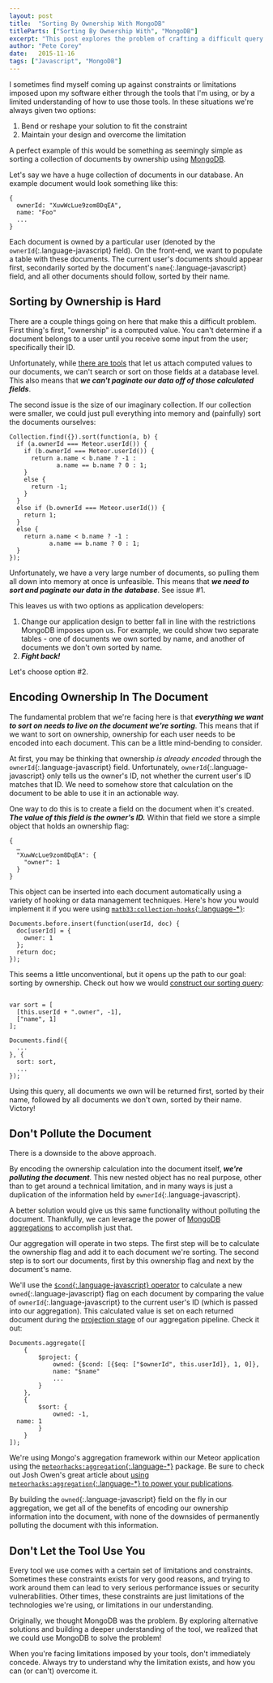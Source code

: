 ```yaml
---
layout: post
title:  "Sorting By Ownership With MongoDB"
titleParts: ["Sorting By Ownership With", "MongoDB"]
excerpt: "This post explores the problem of crafting a difficult query in MongoDB. Use your tools; don't let your tools use you."
author: "Pete Corey"
date:   2015-11-16
tags: ["Javascript", "MongoDB"]
---
```


I sometimes find myself coming up against constraints or limitations imposed upon my software either through the tools that I'm using, or by a limited understanding of how to use those tools. In these situations we're always given two options:

1. Bend or reshape your solution to fit the constraint
2. Maintain your design and overcome the limitation

A perfect example of this would be something as seemingly simple as sorting a collection of documents by ownership using [MongoDB](https://www.mongodb.com/).

Let's say we have a huge collection of documents in our database. An example document would look something like this:

<pre class="language-javascript"><code class="language-javascript">{
  ownerId: "XuwWcLue9zom8DqEA",
  name: "Foo"
  ...
}
</code></pre>

Each document is owned by a particular user (denoted by the `ownerId`{:.language-javascript} field). On the front-end, we want to populate a table with these documents. The current user's documents should appear first, secondarily sorted by the document's `name`{:.language-javascript} field, and all other documents should follow, sorted by their name.

## Sorting by Ownership is Hard

There are a couple things going on here that make this a difficult problem. First thing's first, "ownership" is a computed value. You can't determine if a document belongs to a user until you receive some input from the user; specifically their ID.

Unfortunately, while [there are tools](https://github.com/dburles/meteor-collection-helpers) that let us attach computed values to our documents, we can't search or sort on those fields at a database level. This also means that ___we can't paginate our data off of those calculated fields___.

The second issue is the size of our imaginary collection. If our collection were smaller, we could just pull everything into memory and (painfully) sort the documents ourselves:

<pre class="language-javascript"><code class="language-javascript">Collection.find({}).sort(function(a, b) {
  if (a.ownerId === Meteor.userId()) {
    if (b.ownerId === Meteor.userId()) {
      return a.name < b.name ? -1 :
             a.name == b.name ? 0 : 1;
    }
    else {
      return -1;
    }
  }
  else if (b.ownerId === Meteor.userId()) {
    return 1;
  }
  else {
    return a.name < b.name ? -1 :
           a.name == b.name ? 0 : 1;
  }
});
</code></pre>

Unfortunately, we have a very large number of documents, so pulling them all down into memory at once is unfeasible. This means that ___we need to sort and paginate our data in the database___. See issue #1.

This leaves us with two options as application developers:

1. Change our application design to better fall in line with the restrictions MongoDB imposes upon us. For example, we could show two separate tables - one of documents we own sorted by name, and another of documents we don't own sorted by name.
2. ___Fight back!___

Let's choose option #2.

## Encoding Ownership In The Document

The fundamental problem that we're facing here is that ___everything we want to sort on needs to live on the document we're sorting___. This means that if we want to sort on ownership, ownership for each user needs to be encoded into each document. This can be a little mind-bending to consider.

At first, you may be thinking that ownership _is already encoded_ through the `ownerId`{:.language-javascript} field. Unfortunately, `ownerId`{:.language-javascript} only tells us the owner's ID, not whether the current user's ID matches that ID. We need to somehow store that calculation on the document to be able to use it in an actionable way.

One way to do this is to create a field on the document when it's created. ___The value of this field is the owner's ID.___ Within that field we store a simple object that holds an ownership flag:

<pre class="language-javascript"><code class="language-javascript">{
  …
  "XuwWcLue9zom8DqEA": {
    "owner": 1
  }
}
</code></pre>

This object can be inserted into each document automatically using a variety of hooking or data management techniques. Here's how you would implement it if you were using [`matb33:collection-hooks`{:.language-*}](https://github.com/matb33/meteor-collection-hooks):

<pre class="language-javascript"><code class="language-javascript">Documents.before.insert(function(userId, doc) {
  doc[userId] = {
    owner: 1
  };
  return doc;
});
</code></pre>

This seems a little unconventional, but it opens up the path to our goal: sorting by ownership. Check out how we would [construct our sorting query](http://docs.meteor.com/#/full/sortspecifiers):

<pre class="language-javascript"><code class="language-javascript">
var sort = [
  [this.userId + ".owner", -1],
  ["name", 1]
];

Documents.find({
  ...
}, {
  sort: sort,
  ...
});
</code></pre>

Using this query, all documents we own will be returned first, sorted by their name, followed by all documents we don't own, sorted by their name. Victory!

## Don't Pollute the Document

There is a downside to the above approach.

By encoding the ownership calculation into the document itself, ___we're polluting the document___. This new nested object has no real purpose, other than to get around a technical limitation, and in many ways is just a duplication of the information held by `ownerId`{:.language-javascript}.

A better solution would give us this same functionality without polluting the document. Thankfully, we can leverage the power of [MongoDB aggregations](https://docs.mongodb.org/manual/aggregation/) to accomplish just that.

Our aggregation will operate in two steps. The first step will be to calculate the ownership flag and add it to each document we're sorting. The second step is to sort our documents, first by this ownership flag and next by the document's name.

We'll use the [`$cond`{:.language-javascript} operator](https://docs.mongodb.org/manual/reference/operator/aggregation/cond/#exp._S_cond) to calculate a new `owned`{:.language-javascript} flag on each document by comparing the value of `ownerId`{:.language-javascript} to the current user's ID (which is passed into our aggregation). This calculated value is set on each returned document during the [projection stage](https://docs.mongodb.org/manual/reference/operator/aggregation/project/#pipe._S_project) of our aggregation pipeline. Check it out:

<pre class="language-javascript"><code class="language-javascript">Documents.aggregate([
    {
        $project: {
            owned: {$cond: [{$eq: ["$ownerId", this.userId]}, 1, 0]},
            name: "$name"
            ...
        }
    },
    {
        $sort: {
            owned: -1,
  name: 1
        }
    }
]);
</code></pre>

We're using Mongo's aggregation framework within our Meteor application using the [`meteorhacks:aggregation`{:.language-*}](https://github.com/meteorhacks/meteor-aggregate) package. Be sure to check out Josh Owen's great article about [using `meteorhacks:aggregation`{:.language-*} to power your publications](http://joshowens.me/using-mongodb-aggregations-to-power-a-meteor-js-publication/).

By building the `owned`{:.language-javascript} field on the fly in our aggregation, we get all of the benefits of encoding our ownership information into the document, with none of the downsides of permanently polluting the document with this information.

## Don't Let the Tool Use You

Every tool we use comes with a certain set of limitations and constraints. Sometimes these constraints exists for very good reasons, and trying to work around them can lead to very serious performance issues or security vulnerabilities. Other times, these constraints are just limitations of the technologies we're using, or limitations in our understanding.

Originally, we thought MongoDB was the problem. By exploring alternative solutions and building a deeper understanding of the tool, we realized that we could use MongoDB to solve the problem!

When you're facing limitations imposed by your tools, don't immediately concede. Always try to understand why the limitation exists, and how you can (or can't) overcome it.
